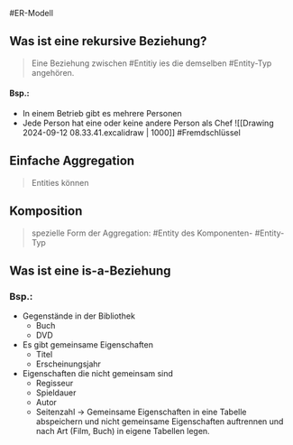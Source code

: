 #ER-Modell 

## Was ist eine rekursive Beziehung?

> Eine Beziehung zwischen #Entitiy ies die demselben #Entity-Typ angehören.

#### Bsp.:
- In einem Betrieb gibt es mehrere Personen
- Jede Person hat eine oder keine andere Person als Chef
![[Drawing 2024-09-12 08.33.41.excalidraw | 1000]]
#Fremdschlüssel 

## Einfache Aggregation
> Entities können

## Komposition
> spezielle Form der Aggregation:
> #Entity des Komponenten- #Entity-Typ 

## Was ist eine is-a-Beziehung
### Bsp.:
- Gegenstände in der Bibliothek
	- Buch
	- DVD
- Es gibt gemeinsame Eigenschaften
	- Titel
	- Erscheinungsjahr
- Eigenschaften die nicht gemeinsam sind
	- Regisseur
	- Spieldauer
	- Autor
	- Seitenzahl
→ Gemeinsame Eigenschaften in eine Tabelle abspeichern und nicht gemeinsame Eigenschaften auftrennen und nach Art (Film, Buch) in eigene Tabellen legen.